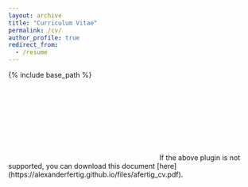 ```yaml
---
layout: archive
title: "Curriculum Vitae"
permalink: /cv/
author_profile: true
redirect_from:
  - /resume
---
```


{% include base_path %}

<object data="https://alexanderfertig.github.io/files/afertig_cv.pdf" type="application/pdf" width="700px" height="700px">
    <embed src="https://alexanderfertig.github.io/files/afertig_cv.pdf">
        </embed>
</object>
If the above plugin is not supported, you can download this document [here](https://alexanderfertig.github.io/files/afertig_cv.pdf).